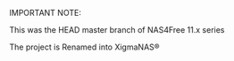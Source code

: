 IMPORTANT NOTE: 

This was the HEAD master branch of NAS4Free 11.x series

The project is Renamed into XigmaNAS®

